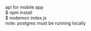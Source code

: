 api for mobile app  <br />
 $ npm install  <br />
 $ nodemon index.js  <br />
note: postgres must be running locally  <br />

